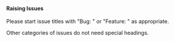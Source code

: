 #### Raising Issues
Please start issue titles with "Bug: " or "Feature: " as appropriate.

Other categories of issues do not need special headings.
